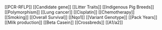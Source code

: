 [[PCR-RFLP]]
[[Candidate gene]]
[[Litter Traits]]
[[Indigenous Pig Breeds]]
[[Polymorphism]]
[[Lung cancer]]
[[Cisplatin]]
[[Chemotherapy]]
[[Smoking]]
[[Overall Survival]]
[[Nqo1]]
[[Variant Genotype]]
[[Pack Years]]
[[Milk production]]
[[Beta Casein]]
[[Crossbreds]]
[[A1/a2]]
